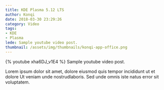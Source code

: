 ```yaml
---
title: KDE Plasma 5.12 LTS
author: Konqi
date: 2018-03-30 23:29:26
category: Video
tags:
- KDE
- Plasma
lede: Sample youtube video post.
thumbnail: /assets/img/thumbnails/konqi-app-office.png
---
```


{% youtube xha6DJ_v1E4 %}
Sample youtube video post.

Lorem ipsum dolor sit amet, dolore eiusmod quis tempor incididunt ut et dolore Ut veniam unde nostrudlaboris. Sed unde omnis iste natus error sit voluptatem.
